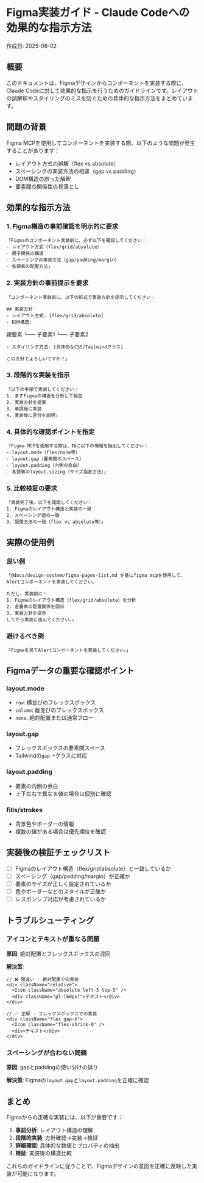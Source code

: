 # Figma実装ガイド - Claude Codeへの効果的な指示方法

作成日: 2025-06-02

## 概要

このドキュメントは、Figmaデザインからコンポーネントを実装する際に、Claude Codeに対して効果的な指示を行うためのガイドラインです。レイアウトの誤解釈やスタイリングのミスを防ぐための具体的な指示方法をまとめています。

## 問題の背景

Figma MCPを使用してコンポーネントを実装する際、以下のような問題が発生することがあります：

- レイアウト方式の誤解（flex vs absolute）
- スペーシングの実装方法の相違（gap vs padding）
- DOM構造の誤った解釈
- 要素間の関係性の見落とし

## 効果的な指示方法

### 1. Figma構造の事前確認を明示的に要求

```
「Figmaのコンポーネント実装前に、必ず以下を確認してください：
- レイアウト方式（flex/grid/absolute）
- 親子関係の構造
- スペーシングの実装方法（gap/padding/margin）
- 各要素の配置方法」
```

### 2. 実装方針の事前提示を要求

```
「コンポーネント実装前に、以下の形式で実装方針を提示してください：

## 実装方針
- レイアウト方式: [flex/grid/absolute]
- DOM構造:
  ```

  親要素
  └── 子要素1
  └── 子要素2

  ```
- スタイリング方法: [具体的なCSS/Tailwindクラス]

この方針でよろしいですか？」
```

### 3. 段階的な実装を指示

```
「以下の手順で実装してください：
1. まずFigmaの構造を分析して報告
2. 実装方針を提案
3. 承認後に実装
4. 実装後に差分を説明」
```

### 4. 具体的な確認ポイントを指定

```
「Figma MCPを使用する際は、特に以下の情報を抽出してください：
- layout.mode（flex/none等）
- layout.gap（要素間のスペース）
- layout.padding（内側の余白）
- 各要素のlayout.sizing（サイズ指定方法）」
```

### 5. 比較検証の要求

```
「実装完了後、以下を確認してください：
1. Figmaのレイアウト構造と実装の一致
2. スペーシング値の一致
3. 配置方法の一致（flex vs absolute等）」
```

## 実際の使用例

### 良い例

```
「@docs/design-system/figma-pages-list.md を基にfigma mcpを使用して、Alertコンポーネントを実装してください。

ただし、実装前に：
1. Figmaのレイアウト構造（flex/grid/absolute）を分析
2. 各要素の配置関係を図示
3. 実装方針を提示
してから実装に進んでください。」
```

### 避けるべき例

```
「Figmaを見てAlertコンポーネントを実装してください。」
```

## Figmaデータの重要な確認ポイント

### layout.mode

- `row`: 横並びのフレックスボックス
- `column`: 縦並びのフレックスボックス
- `none`: 絶対配置または通常フロー

### layout.gap

- フレックスボックスの要素間スペース
- Tailwindの`gap-*`クラスに対応

### layout.padding

- 要素の内側の余白
- 上下左右で異なる値の場合は個別に確認

### fills/strokes

- 背景色やボーダーの情報
- 複数の値がある場合は優先順位を確認

## 実装後の検証チェックリスト

- [ ] Figmaのレイアウト構造（flex/grid/absolute）と一致しているか
- [ ] スペーシング（gap/padding/margin）が正確か
- [ ] 要素のサイズが正しく設定されているか
- [ ] 色やボーダーなどのスタイルが正確か
- [ ] レスポンシブ対応が考慮されているか

## トラブルシューティング

### アイコンとテキストが重なる問題

**原因**: 絶対配置とフレックスボックスの混同

**解決策**:

```tsx
// ❌ 間違い - 絶対配置での実装
<div className="relative">
  <Icon className="absolute left-5 top-5" />
  <div className="pl-[60px]">テキスト</div>
</div>

// ✅ 正解 - フレックスボックスでの実装
<div className="flex gap-6">
  <Icon className="flex-shrink-0" />
  <div>テキスト</div>
</div>
```

### スペーシングが合わない問題

**原因**: gapとpaddingの使い分けの誤り

**解決策**: Figmaの`layout.gap`と`layout.padding`を正確に確認

## まとめ

Figmaからの正確な実装には、以下が重要です：

1. **事前分析**: レイアウト構造の理解
2. **段階的実装**: 方針確認→実装→検証
3. **詳細確認**: 具体的な数値とプロパティの抽出
4. **検証**: 実装後の構造比較

これらのガイドラインに従うことで、Figmaデザインの意図を正確に反映した実装が可能になります。
